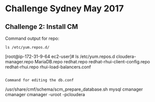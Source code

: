 # Challenge Sydney May 2017
## Challenge 2: Install CM

Command output for repo:
```
ls /etc/yum.repos.d/
```
[root@ip-172-31-9-64 ec2-user]# ls /etc/yum.repos.d
cloudera-manager.repo  MariaDB.repo  redhat.repo  redhat-rhui-client-config.repo  redhat-rhui.repo  rhui-load-balancers.conf
```

Command for editing the db.conf
```
/usr/share/cmf/schema/scm_prepare_database.sh mysql cmanager cmanager cmanager -uroot -pcloudera
```
